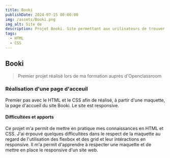 ```yaml
---
title: Booki
publishDate: 2024-07-15 00:00:00
img: /assets/Booki.png
img_alt: Site de 
description: Projet Booki. Site permettant aux urilisateurs de trouver des hébergements et des activités dans la ville de leur choix.
tags:
  - HTML
  - CSS
---
```


## Booki

> Premier projet réalisé lors de ma formation auprès d'Openclassroom

### Réalisation d'une page d'acceuil

Premier pas avec le HTML et le CSS afin de réalisé, à partir d'une maquette, la page d'accueil du site Booki. Le site est responsive.

#### Difficultées et apports

Ce projet m'a permit de mettre en pratique mes connaissances en HTML et CSS. 
J'ai érpouvé quelques difficultées dans le respect de la maquette au regard de l'utilisation des flexbox et des grid et leur intéractions en responsive.
Il m'a permit d'apprendre à respecter une maquette et de mettre en place le responsive d'un site web.

